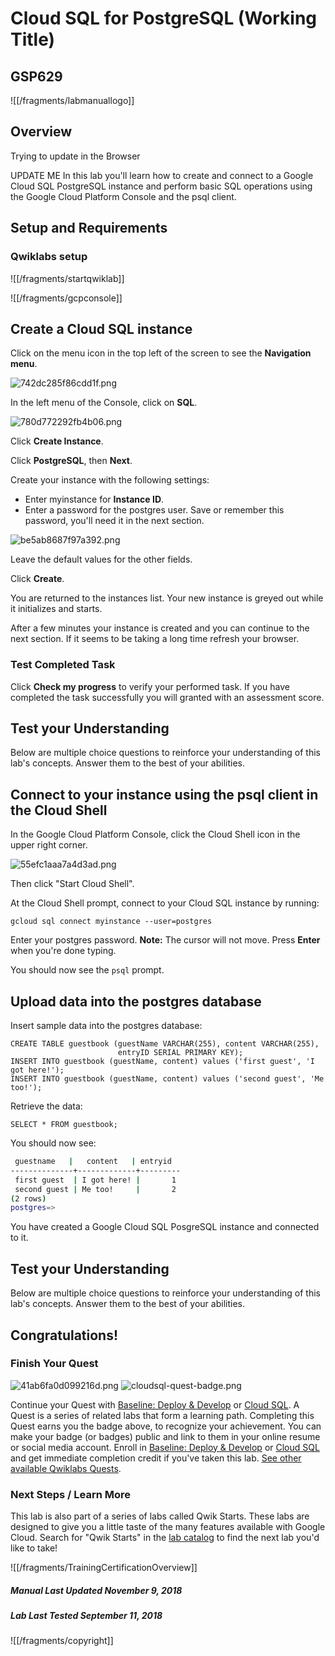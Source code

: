 # Cloud SQL for PostgreSQL (Working Title)


## GSP629



![[/fragments/labmanuallogo]]



## Overview
Trying to update in the Browser

UPDATE ME In this lab you'll learn how to create and connect to a Google Cloud SQL PostgreSQL instance and perform basic SQL operations using the Google Cloud Platform Console and the psql client.


## Setup and Requirements




### Qwiklabs setup

![[/fragments/startqwiklab]]

![[/fragments/gcpconsole]]





## Create a Cloud SQL instance




Click on the menu icon in the top left of the screen to see the __Navigation menu__.

![742dc285f86cdd1f.png](img/742dc285f86cdd1f.png)

In the left menu of the Console, click on __SQL__.

![780d772292fb4b06.png](img/780d772292fb4b06.png)

Click __Create Instance__.

Click __PostgreSQL__, then __Next__.

Create your instance with the following settings:

* Enter myinstance for __Instance ID__.
* Enter a password for the postgres user. Save or remember this password, you'll need it in the next section.

![be5ab8687f97a392.png](img/be5ab8687f97a392.png)

Leave the default values for the other fields.

Click __Create__.

You are returned to the instances list. Your new instance is greyed out while it initializes and starts.

After a few minutes your instance is created and you can continue to the next section. If it seems to be taking a long time refresh your browser.

### Test Completed Task

Click __Check my progress__ to verify your performed task. If you have completed the task successfully you will granted with an assessment score.

<!--
<ql-activity-tracking step=1>
    Create a Cloud SQL instance
</ql-activity-tracking>
-->


## Test your Understanding

Below are multiple choice questions to reinforce your understanding of this lab's concepts. Answer them to the best of your abilities.

<ql-multiple-choice-probe stem="What PostgreSQL Database version used in lab to create Cloud SQL instance?"
                          optionTitles='[
                            "9.6",
                            "5.6",
                            "5.7",
                            "1.0"
                          ]'
                          answerIndex="0"
                          shuffle>
</ql-multiple-choice-probe>


## Connect to your instance using the psql client in the Cloud Shell




In the Google Cloud Platform Console, click the Cloud Shell icon in the upper right corner.

![55efc1aaa7a4d3ad.png](img/55efc1aaa7a4d3ad.png)

Then click "Start Cloud Shell".

At the Cloud Shell prompt, connect to your Cloud SQL instance by running:

```
gcloud sql connect myinstance --user=postgres
```

Enter your postgres password. __Note:__ The cursor will not move. Press __Enter__ when you're done typing.

You should now see the `psql` prompt.


## Upload data into the postgres database




Insert sample data into the postgres database:

```
CREATE TABLE guestbook (guestName VARCHAR(255), content VARCHAR(255),
                        entryID SERIAL PRIMARY KEY);
INSERT INTO guestbook (guestName, content) values ('first guest', 'I got here!');
INSERT INTO guestbook (guestName, content) values ('second guest', 'Me too!');
```

Retrieve the data:

```
SELECT * FROM guestbook;
```

You should now see:

```bash
 guestname   |   content   | entryid
--------------+-------------+---------
 first guest  | I got here! |       1
 second guest | Me too!     |       2
(2 rows)
postgres=>
```

You have created a Google Cloud SQL PosgreSQL instance and connected to it.


## Test your Understanding

Below are multiple choice questions to reinforce your understanding of this lab's concepts. Answer them to the best of your abilities.

<ql-multiple-choice-probe stem="What is the name of default database in Postgres Cloud SQL instance?"
                          optionTitles='[
                            "guestbook",
                            "postgres",
                            "information_schema",
                            "performance_schema"
                          ]'
                          answerIndex="1"
                          shuffle>
</ql-multiple-choice-probe>


## Congratulations!

### Finish Your Quest

![41ab6fa0d099216d.png](img/41ab6fa0d099216d.png)
![cloudsql-quest-badge.png](img/cloudsql-quest-badge.png)

Continue your Quest with [Baseline: Deploy & Develop](https://google.qwiklabs.com/quests/37) or [Cloud SQL](https://google.qwiklabs.com/quests/52). A Quest is a series of related labs that form a learning path. Completing this Quest earns you the badge above, to recognize your achievement. You can make your badge (or badges) public and link to them in your online resume or social media account. Enroll in [Baseline: Deploy & Develop](https://google.qwiklabs.com/quests/37/enroll) or [Cloud SQL](https://google.qwiklabs.com/quests/52/enroll) and get immediate completion credit if you've taken this lab.  [See other available Qwiklabs Quests](http://google.qwiklabs.com/catalog).

### Next Steps / Learn More

This lab is also part of a series of labs called Qwik Starts. These labs are designed to give you a little taste of the many features available with Google Cloud. Search for "Qwik Starts" in the [lab catalog](https://google.qwiklabs.com/catalog) to find the next lab you'd like to take!

![[/fragments/TrainingCertificationOverview]]

##### Manual Last Updated November 9, 2018

##### Lab Last Tested September 11, 2018

![[/fragments/copyright]]
